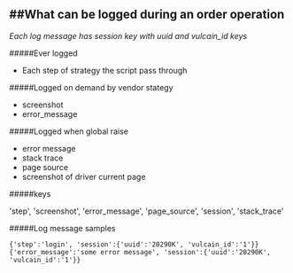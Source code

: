 ##What can be logged during an order operation
----------------------------------------------

*Each log message has session key with uuid and vulcain_id keys*


#####Ever logged

- Each step of strategy the script pass through

#####Logged on demand by vendor stategy

- screenshot
- error_message

#####Logged when global raise
- error message
- stack trace
- page source
- screenshot of driver current page


#####keys

'step', 'screenshot', 'error\_message', 'page\_source', 'session', 'stack\_trace'


#####Log message samples

	{'step':'login', 'session':{'uuid':'20290K', 'vulcain_id':'1'}}
	{'error_message':'some error message', 'session':{'uuid':'20290K', 'vulcain_id':'1'}}

